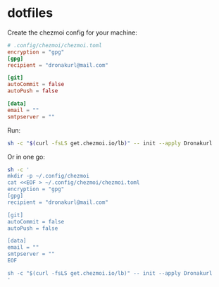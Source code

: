 # dotfiles

Create the chezmoi config for your machine:

```toml
# .config/chezmoi/chezmoi.toml
encryption = "gpg"
[gpg]
recipient = "dronakurl@mail.com"

[git]
autoCommit = false
autoPush = false

[data]
email = ""
smtpserver = ""
```

Run:

```bash
sh -c "$(curl -fsLS get.chezmoi.io/lb)" -- init --apply Dronakurl
```

Or in one go:

```bash
sh -c '
mkdir -p ~/.config/chezmoi
cat <<EOF > ~/.config/chezmoi/chezmoi.toml
encryption = "gpg"
[gpg]
recipient = "dronakurl@mail.com"

[git]
autoCommit = false
autoPush = false

[data]
email = ""
smtpserver = ""
EOF

sh -c "$(curl -fsLS get.chezmoi.io/lb)" -- init --apply Dronakurl
'
```
